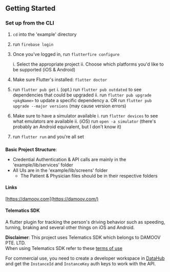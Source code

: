 ## Getting Started

### Set up from the CLI 

1. ```cd``` into the 'example' directory

2. run ```firebase login```
   
3. Once you've logged in, run ```flutterfire configure```
   
    i. Select the appropriate project
   ii. Choose which platforms you'd like to be supported (iOS & Android)

4. Make sure Flutter's installed: ```flutter doctor``` 

5. run ```flutter pub get```
   i. (opt.) run ```flutter pub outdated``` to see dependencies that could be upgraded
   ii. run ```flutter pub upgrade <pkgName>``` to update a specific dependency
       a. OR run ```flutter pub upgrade --major versions``` (may cause version errors)
   
6. Make sure to have a simulator available
    i. run ```flutter devices``` to see what emulators are available
   ii. (iOS) run ```open -a simulator``` (there's probably an Android equivalent, but I don't know it)

7. run ```flutter run``` and you're all set 

###
__Basic Project Structure__: 
- Credential Authentication & API calls are mainly in the 'example/lib/services' folder
- All UIs are in the 'example/lib/screens' folder
    - The Patient & Physician files should be in their respective folders 

#### Links

[https://damoov.com](https://damoov.com/)

#### Telematics SDK

A flutter plugin for tracking the person's driving behavior such as speeding, turning, braking and several other things on iOS and Android.

__Disclaimer__: This project uses Telematics SDK which belongs to DAMOOV PTE. LTD.  
When using Telematics SDK refer to these [terms of use](https://docs.damoov.com/docs/license)

For commercial use, you need to create a developer workspace in [DataHub](https://app.damoov.com) and get the `InstanceId` and `InstanceKey` auth keys to work with the API.

